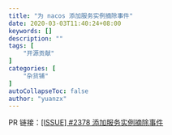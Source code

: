 ```yaml
---
title: "为 nacos 添加服务实例摘除事件"
date: 2020-03-03T11:40:24+08:00
keywords: []
description: ""
tags: [
    "开源贡献"
]
categories: [
    "杂货铺"
]
autoCollapseToc: false
author: "yuanzx"
---
```


PR 链接：[[ISSUE] #2378 添加服务实例摘除事件](https://github.com/alibaba/nacos/pull/2391)
